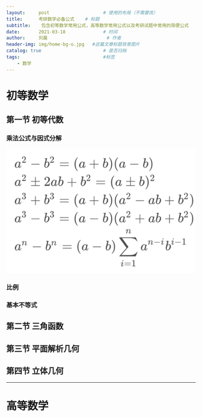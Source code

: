 ```yaml
---
layout:     post   				    # 使用的布局（不需要改）
title:      考研数学必备公式	# 标题 
subtitle:    包含初等数学常用公式，高等数学常用公式以及考研试题中常用的简便公式
date:       2021-03-18 				# 时间
author:     刘晨 						# 作者
header-img: img/home-bg-o.jpg 	#这篇文章标题背景图片
catalog: true 						# 是否归档
tags:								#标签
    - 数学
---
```


# 初等数学

## 第一节 初等代数

### 乘法公式与因式分解
![](/ss/截屏2021-03-18%20下午11.36.39.png)

### 比例

### 基本不等式


## 第二节 三角函数


## 第三节 平面解析几何


## 第四节 立体几何


---------------------------------------------------------------------------------------
# 高等数学
